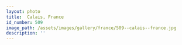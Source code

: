 ```yaml
---
layout: photo
title:  Calais, France
id_number: 509
image_path: /assets/images/gallery/france/509--calais--france.jpg
description: ''
---
```

